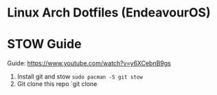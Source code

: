 # Linux Arch Dotfiles (EndeavourOS)

# STOW Guide
Guide: https://www.youtube.com/watch?v=y6XCebnB9gs

1. Install git and stow `sudo pacman -S git stow`
1. Git clone this repo `git clone 